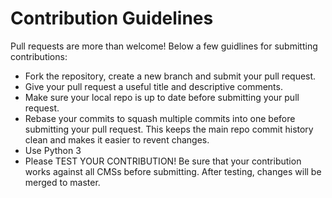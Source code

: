 Contribution Guidelines
=====
Pull requests are more than welcome! Below a few guidlines for submitting contributions:

* Fork the repository, create a new branch and submit your pull request.
* Give your pull request a useful title and descriptive comments.
* Make sure your local repo is up to date before submitting your pull request.
* Rebase your commits to squash multiple commits into one before submitting your pull request. This keeps the main repo commit history clean and makes it easier to revent changes.
* Use Python 3
* Please TEST YOUR CONTRIBUTION! Be sure that your contribution works against all CMSs before submitting. After testing, changes will be merged to master.
